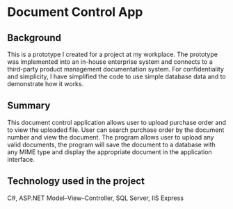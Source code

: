 # Document Control App

## Background

This is a prototype I created for a project at my workplace. The prototype was implemented into an in-house enterprise system and connects to a third-party product management documentation system. For confidentiality and simplicity, I have simplified the code to use simple database data and to demonstrate how it works.

## Summary
This document control application allows user to upload purchase order and to view the uploaded file. User can search purchase order by the document number and view the document. The program allows user to upload any valid documents, the program will save the document to a database with any MIME type and display the appropriate document in the application interface.

## Technology used in the project
C#, ASP.NET Model–View–Controller, SQL Server, IIS Express 
